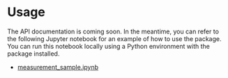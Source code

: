 # Usage

The API documentation is coming soon. In the meantime, you can refer to the following Jupyter notebook for an example of how to use the package. You can run this notebook locally using a Python environment with the package installed.

- [measurement_sample.ipynb](https://github.com/t-sasatani/wpt-tools/blob/main/examples/analysis.ipynb)

